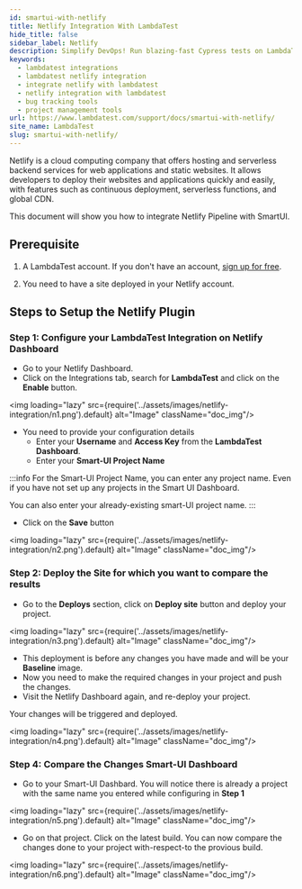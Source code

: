 ```yaml
---
id: smartui-with-netlify
title: Netlify Integration With LambdaTest
hide_title: false
sidebar_label: Netlify
description: Simplify DevOps! Run blazing-fast Cypress tests on LambdaTest directly from your Netlify builds.
keywords:
  - lambdatest integrations
  - lambdatest netlify integration
  - integrate netlify with lambdatest
  - netlify integration with lambdatest
  - bug tracking tools
  - project management tools
url: https://www.lambdatest.com/support/docs/smartui-with-netlify/
site_name: LambdaTest
slug: smartui-with-netlify/
---
```


<script type="application/ld+json"
    dangerouslySetInnerHTML={{ __html: JSON.stringify({
       "@context": "https://schema.org",
        "@type": "BreadcrumbList",
        "itemListElement": [{
          "@type": "ListItem",
          "position": 1,
          "name": "LambdaTest",
          "item": "https://www.lambdatest.com"
        },{
          "@type": "ListItem",
          "position": 2,
          "name": "Support",
          "item": "https://www.lambdatest.com/support/docs/"
        },{
          "@type": "ListItem",
          "position": 3,
          "name": "Netlify Integration",
          "item": "https://www.lambdatest.com/support/docs/smartui-with-netlify/"
        }]
      })
    }}
></script>
Netlify is a cloud computing company that offers hosting and serverless backend services for web applications and static websites. It allows developers to deploy their websites and applications quickly and easily, with features such as continuous deployment, serverless functions, and global CDN.

This document will show you how to integrate Netlify Pipeline with SmartUI.

## Prerequisite

1. A LambdaTest account. If you don't have an account, [sign up for free](https://accounts.lambdatest.com/dashboard).

2. You need to have a site deployed in your Netlify account.

## Steps to Setup the Netlify Plugin

### Step 1: Configure your LambdaTest Integration on Netlify Dashboard

- Go to your Netlify Dashboard.
- Click on the Integrations tab, search for **LambdaTest** and click on the **Enable** button.

<img loading="lazy" src={require('../assets/images/netlify-integration/n1.png').default} alt="Image" className="doc_img"/>

- You need to provide your configuration details
    - Enter your **Username** and **Access Key** from the **LambdaTest Dashboard**.
    - Enter your **Smart-UI Project Name**

:::info
For the Smart-UI Project Name, you can enter any project name. Even if you have not set up any projects in the Smart UI Dashboard.

You can also enter your already-existing smart-UI project name.
:::

- Click on the **Save** button

<img loading="lazy" src={require('../assets/images/netlify-integration/n2.png').default} alt="Image" className="doc_img"/>

### Step 2: Deploy the Site for which you want to compare the results

- Go to the **Deploys** section, click on **Deploy site** button and deploy your project. 

<img loading="lazy" src={require('../assets/images/netlify-integration/n3.png').default} alt="Image" className="doc_img"/>

- This deployment is before any changes you have made and will be your **Baseline** image.
- Now you need to make the required changes in your project and push the changes.
- Visit the Netlify Dashboard again, and re-deploy your project.

Your changes will be triggered and deployed.

<img loading="lazy" src={require('../assets/images/netlify-integration/n4.png').default} alt="Image" className="doc_img"/>

### Step 4: Compare the Changes Smart-UI Dashboard

- Go to your Smart-UI Dashbard. You will notice there is already a project with the same name you entered while configuring in **Step 1**

<img loading="lazy" src={require('../assets/images/netlify-integration/n5.png').default} alt="Image" className="doc_img"/>

- Go on that project. Click on the latest build. You can now compare the changes done to your project with-respect-to the provious build.

<img loading="lazy" src={require('../assets/images/netlify-integration/n6.png').default} alt="Image" className="doc_img"/>